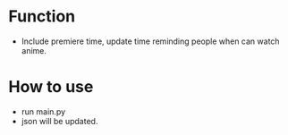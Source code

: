 # Function
* Include premiere time, update time reminding people when can watch anime.
  
# How to use
* run main.py
* json will be updated.

